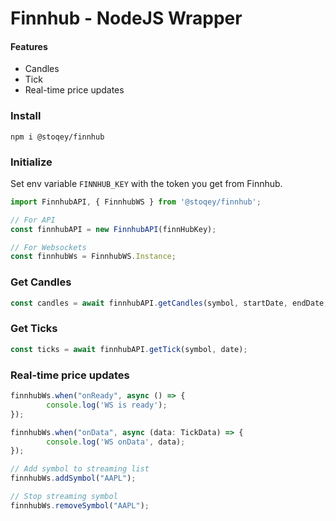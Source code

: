 # Finnhub - NodeJS Wrapper

#### Features

- Candles
- Tick
- Real-time price updates

### Install
```
npm i @stoqey/finnhub
```

### Initialize
Set env variable `FINNHUB_KEY` with the token you get from Finnhub.

```ts
import FinnhubAPI, { FinnhubWS } from '@stoqey/finnhub';

// For API
const finnhubAPI = new FinnhubAPI(finnHubKey);

// For Websockets
const finnhubWs = FinnhubWS.Instance;
```

### Get Candles
```ts
const candles = await finnhubAPI.getCandles(symbol, startDate, endDate, '1');
```

### Get Ticks
```ts
const ticks = await finnhubAPI.getTick(symbol, date);
```

### Real-time price updates
```ts
finnhubWs.when("onReady", async () => {
        console.log('WS is ready');
});

finnhubWs.when("onData", async (data: TickData) => {
        console.log('WS onData', data);
});

// Add symbol to streaming list
finnhubWs.addSymbol("AAPL");

// Stop streaming symbol
finnhubWs.removeSymbol("AAPL");

```
